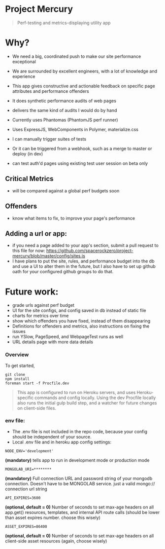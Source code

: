 # Project Mercury
> Perf-testing and metrics-displaying utility app

# Why?
- We need a big, coordinated push to make our site performance exceptional
- We are surrounded by excellent engineers, with a lot of knowledge and experience
- This app gives constructive and actionable feedback on specific page attributes and performance offenders

- It does synthetic performance audits of web pages
- delivers the same kind of audits I would do by hand
- Currently uses Phantomas (PhantomJS perf runner)
- Uses ExpressJS, WebComponents in Polymer, materialize.css
- I can manually trigger suites of tests
- Or it can be triggered from a webhook, such as a merge to master or deploy (in dev)
- can test auth'd pages using existing test user session on beta only

## Critical Metrics
- will be compared against a global perf budgets soon

## Offenders
- know what items to fix, to improve your page's performance

## Adding a url or app:
- if you need a page added to your app's section, submit a pull request to this file for now:
https://github.com/spacerockzero/project-mercury/blob/master/config/sites.js
- I have plans to put the site, rules, and performance budget into the db and use a UI to alter them in the future, but I also have to set up github oath for your configured github groups to do that.

# Future work:
- grade urls against perf budget
- UI for the site configs, and config saved in db instead of static file
- charts for metrics over time
- show which offenders you have fixed, instead of them disappearing
- Definitions for offenders and metrics, also instructions on fixing the issues
- run YSlow, PageSpeed, and WebpageTest runs as well
- URL details page with more data details

### Overview
To get started,
```
git clone
npm install
foreman start -f Procfile.dev
```
> This app is configured to run on Heroku servers, and uses Heroku-specific commands and config locally.
> Using the dev Procfile locally also runs the initial gulp build step, and a watcher for future changes on client-side files.

### env file:
- The .env file is not included in the repo code, because your config should be independent of your source.
- Local .env file and in heroku app config settings:

```
NODE_ENV='development'
```
**(mandatory)** tells app to run in development mode or production mode

```
MONGOLAB_URI=********
```
**(mandatory)** Full connection URL and password string of your mongodb connection. Doesn't have to be MONGOLAB service. just a valid mongo:// connection url string

```
API_EXPIRES=3600
```
**(optional, default = 0)** Number of seconds to set max-age headers on all app.get() resources, templates, and internal API route calls (should be lower than asset expires number. choose this wisely)

```
ASSET_EXPIRES=86400
```
**(optional, default = 0)** Number of seconds to set max-age headers on all client-side asset resources (again, choose wisely)

